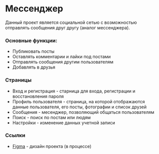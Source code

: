 # Мессенджер

Данный проект является социальной сетью с возможностью отправлять сообщения друг другу (аналог мессенджера).

### Основные функции:

- Публиковать посты
- Оставлять комментарии и лайки под постами
- Отправлять сообщения другим пользователям
- Добавлять в друзья

### Страницы

- Вход и регистрация - старница для входа, регистрации и восстановления пароля
- Профиль пользователя - страница, на которой отображаются данные пользователя, его посты, фотографии и список друзей
- Сообщения - месенджер, позволяющий общаться пользователям
- Поиск - поиск по постам или людям
- Настройки - изменение данных учетной записи

### Ссылки
- [Figma](https://www.figma.com/file/d7jbrzbYmuctSuaI6ef2dv/%D0%A1%D0%BE%D1%86-%D1%81%D0%B5%D1%82%D0%BE%D1%87%D0%BA%D0%B0-%D0%B4%D0%BB%D1%8F-%D0%B1%D0%B4?type=design&node-id=0-1&mode=design&t=PjXXw47Vfa1Jccht-0) - дизайн проекта (в процессе)

